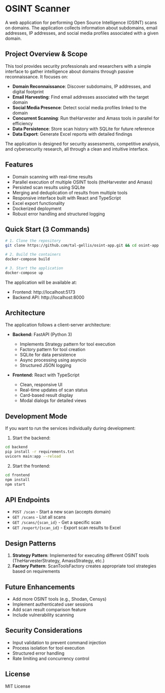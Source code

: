 # OSINT Scanner

A web application for performing Open Source Intelligence (OSINT) scans on domains. The application collects information about subdomains, email addresses, IP addresses, and social media profiles associated with a given domain.

## Project Overview & Scope

This tool provides security professionals and researchers with a simple interface to gather intelligence about domains through passive reconnaissance. It focuses on:

- **Domain Reconnaissance**: Discover subdomains, IP addresses, and digital footprint
- **Email Harvesting**: Find email addresses associated with the target domain  
- **Social Media Presence**: Detect social media profiles linked to the domain
- **Concurrent Scanning**: Run theHarvester and Amass tools in parallel for efficiency
- **Data Persistence**: Store scan history with SQLite for future reference
- **Data Export**: Generate Excel reports with detailed findings

The application is designed for security assessments, competitive analysis, and cybersecurity research, all through a clean and intuitive interface.

## Features

- Domain scanning with real-time results
- Parallel execution of multiple OSINT tools (theHarvester and Amass)
- Persisted scan results using SQLite
- Merging and deduplication of results from multiple tools
- Responsive interface built with React and TypeScript
- Excel export functionality
- Dockerized deployment
- Robust error handling and structured logging

## Quick Start (3 Commands)

```bash
# 1. Clone the repository
git clone https://github.com/tal-gellis/osint-app.git && cd osint-app

# 2. Build the containers
docker-compose build

# 3. Start the application
docker-compose up
```

The application will be available at:
- Frontend: http://localhost:5173
- Backend API: http://localhost:8000

## Architecture

The application follows a client-server architecture:

- **Backend:** FastAPI (Python 3)
  - Implements Strategy pattern for tool execution
  - Factory pattern for tool creation
  - SQLite for data persistence
  - Async processing using asyncio
  - Structured JSON logging

- **Frontend:** React with TypeScript
  - Clean, responsive UI
  - Real-time updates of scan status
  - Card-based result display
  - Modal dialogs for detailed views

## Development Mode

If you want to run the services individually during development:

1. Start the backend:
```bash
cd backend
pip install -r requirements.txt
uvicorn main:app --reload
```

2. Start the frontend:
```bash
cd frontend
npm install
npm start
```

## API Endpoints

- `POST /scan` - Start a new scan (accepts domain)
- `GET /scans` - List all scans
- `GET /scans/{scan_id}` - Get a specific scan
- `GET /export/{scan_id}` - Export scan results to Excel

## Design Patterns

1. **Strategy Pattern**: Implemented for executing different OSINT tools (TheHarvesterStrategy, AmassStrategy, etc.)
2. **Factory Pattern**: ScanToolsFactory creates appropriate tool strategies based on requirements

## Future Enhancements

- Add more OSINT tools (e.g., Shodan, Censys)
- Implement authenticated user sessions
- Add scan result comparison feature
- Include vulnerability scanning

## Security Considerations

- Input validation to prevent command injection
- Process isolation for tool execution
- Structured error handling
- Rate limiting and concurrency control

## License

MIT License 